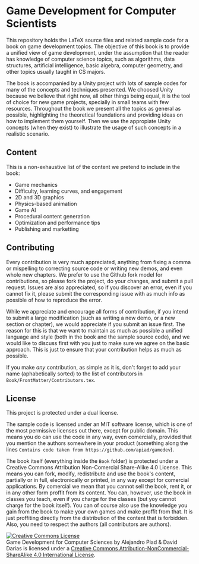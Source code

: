 # Game Development for Computer Scientists

This repository holds the LaTeX source files and related sample code for a book on game development topics.
The objective of this book is to provide a unified view of game development, under the assumption that
the reader has knowledge of computer science topics, such as algorithms, data structures, artificial intelligence,
basic algebra, computer geometry, and other topics usually taught in CS majors.

The book is accompanied by a Unity project with lots of sample codes for many of the concepts and techniques
presented. We choosed Unity because we believe that right now, all other things being equal, it is the tool
of choice for new game projects, specially in small teams with few resources. Throughout the book we
present all the topics as general as possible, highlighting the theoretical foundations and providing
ideas on how to implement them yourself. Then we use the appropiate Unity concepts (when they exist) to
illustrate the usage of such concepts in a realistic scenario.

## Content

This is a non-exhaustive list of the content we pretend to include in the book:

* Game mechanics
* Difficulty, learning curves, and engagement
* 2D and 3D graphics
* Physics-based animation
* Game AI
* Procedural content generation
* Optimization and performance tips
* Publishing and marketting

## Contributing

Every contribution is very much appreciated, anything from fixing a comma or mispelling to correcting
source code or writing new demos, and even whole new chapters. We prefer to use the Github fork model
for contributions, so please fork the project, do your changes, and submit a pull request. Issues
are also appreciated, so if you discover an error, even if you cannot fix it, please submit the
corresponding issue with as much info as possible of how to reproduce the error.

While we appreciate and encourage all forms of contribution, if you intend to submit a large
modification (such as writing a new demo, or a new section or chapter), we would appreciate
if you submit an issue first. The reason for this is that we want to maintain as much as possible
a unified language and style (both in the book and the sample source code), and we would like
to discuss first with you just to make sure we agree on the basic approach. This is just to ensure
that your contribution helps as much as possible.

If you make *any* contribution, as simple as it is, don't forget to add your name (aphabetically sorted)
to the list of contributors in `Book/FrontMatter/Contributors.tex`.

## License

This project is protected under a dual license.

The sample code is licensed under an MIT software license, which is one of the most permissive licenses out there,
except for public domain. This means you do can use the code in any way, even comercially, provided that you
mention the authors somewhere in your product (something along the lines `Contains code taken from https://github.com/apiad/gamedev`).

The book itself (everything inside the `Book` folder) is protected
under a Creative Commons Attribution Non-Comercial Share-Alike 4.0 License. This means you can fork, modify,
redistribute and use the book's content, partially or in full, electronically or printed, in any way except
for comercial applications. By comercial we mean that you cannot sell the book, rent it, or in any other
form proffit from its content. You can, however, use the book in classes you teach, even if you charge for
the classes (but yoy cannot charge for the book itself). You can of course also use the knowledge you gain
from the book to make your own games and make proffit from that. It is just proffiting directly from the
distribution of the content that is forbidden. Also, you need to respect the authors (all contributors are authors).

<a rel="license" href="http://creativecommons.org/licenses/by-nc-sa/4.0/"><img alt="Creative Commons License" style="border-width:0" src="https://i.creativecommons.org/l/by-nc-sa/4.0/88x31.png" /></a><br /><span xmlns:dct="http://purl.org/dc/terms/" property="dct:title">Game Development for Computer Sciences</span> by <span xmlns:cc="http://creativecommons.org/ns#" property="cc:attributionName">Alejandro Piad & David Darias</span> is licensed under a <a rel="license" href="http://creativecommons.org/licenses/by-nc-sa/4.0/">Creative Commons Attribution-NonCommercial-ShareAlike 4.0 International License</a>.
